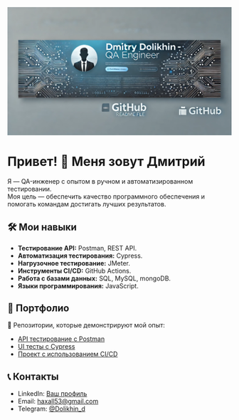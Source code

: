 ![Баннер](https://github.com/Dolikhin/Dolikhin/blob/main/%D0%B1%D0%B0%D0%BD%D0%BD%D0%B5%D1%80%20%D0%93%D0%98%D0%A2.webp)

# Привет! 👋 Меня зовут Дмитрий

Я — QA-инженер с опытом в ручном и автоматизированном тестировании.  
Моя цель — обеспечить качество программного обеспечения и помогать командам достигать лучших результатов.  

## 🛠️ Мои навыки
- **Тестирование API:** Postman, REST API.
- **Автоматизация тестирования:** Cypress.
- **Нагрузочное тестирование:** JMeter.
- **Инструменты CI/CD:** GitHub Actions.
- **Работа с базами данных:** SQL, MySQL, mongoDB.
- **Языки программирования:** JavaScript.

## 📂 Портфолио
🔗 Репозитории, которые демонстрируют мой опыт:
- [API тестирование с Postman](https://github.com/Dolikhin/)  
- [UI тесты с Cypress](https://github.com/ВашUsername/Dolikhin)  
- [Проект с использованием CI/CD](https://github.com/Cypress)  


## 📞 Контакты
- LinkedIn: [Ваш профиль](https://linkedin.com/in/ВашПрофиль)
- Email: haxall53@gmail.com
- Telegram: [@Dolikhin_d](https://t.me/Dolikhin_d)

